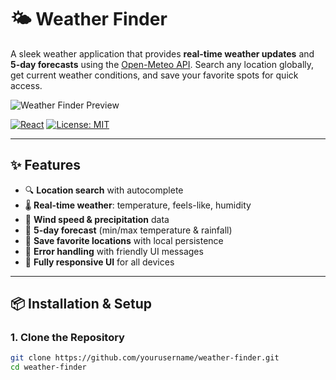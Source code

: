 # 🌤️ Weather Finder

A sleek weather application that provides **real-time weather updates** and **5-day forecasts** using the [Open-Meteo API](https://open-meteo.com/). Search any location globally, get current weather conditions, and save your favorite spots for quick access.

![Weather Finder Preview](./screenshot.png)

[![React](https://img.shields.io/badge/React-18.2.0-blue)](https://reactjs.org/)
[![License: MIT](https://img.shields.io/badge/License-MIT-yellow.svg)](https://opensource.org/licenses/MIT)

---

## ✨ Features

- 🔍 **Location search** with autocomplete
- 🌡️ **Real-time weather**: temperature, feels-like, humidity
- 💨 **Wind speed & precipitation** data
- 📅 **5-day forecast** (min/max temperature & rainfall)
- 💾 **Save favorite locations** with local persistence
- 🚨 **Error handling** with friendly UI messages
- 📱 **Fully responsive UI** for all devices

---

## 📦 Installation & Setup

### 1. Clone the Repository
```bash
git clone https://github.com/yourusername/weather-finder.git
cd weather-finder

